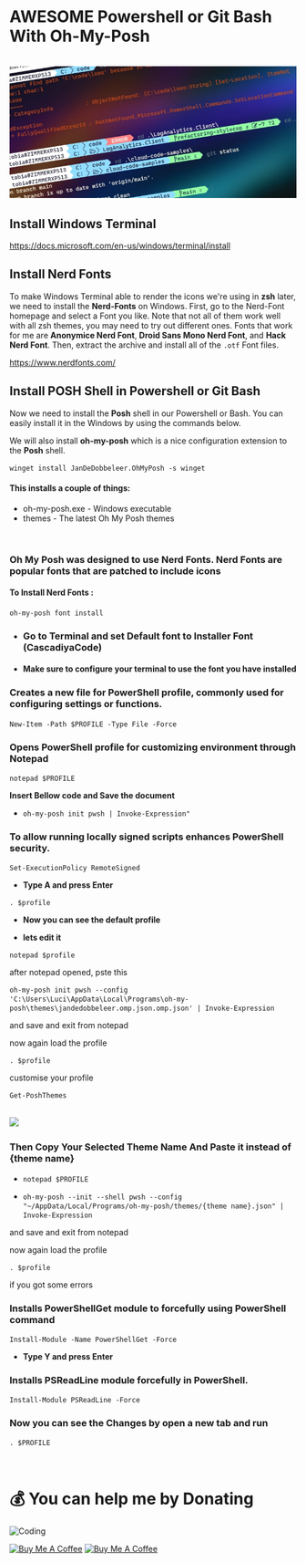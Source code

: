 # AWESOME Powershell or Git Bash With Oh-My-Posh
<br>

<img src="./Resources/title.webp">

## Install Windows Terminal

https://docs.microsoft.com/en-us/windows/terminal/install
<br>

## Install Nerd Fonts

To make Windows Terminal able to render the icons we're using in **zsh** later, we need to install the **Nerd-Fonts** on Windows. First, go to the Nerd-Font homepage and select a Font you like. Note that not all of them work well with all zsh themes, you may need to try out different ones. Fonts that work for me are **Anonymice Nerd Font**, **Droid Sans Mono Nerd Font**, and **Hack Nerd Font**. Then, extract the archive and install all of the `.otf` Font files.

https://www.nerdfonts.com/
<br>
## Install POSH Shell in Powershell or Git Bash

Now we need to install the **Posh** shell in our Powershell or Bash. You can easily install it in the Windows by using the commands below.

We will also install **oh-my-posh** which is a nice configuration extension to the **Posh** shell. <br>

```
winget install JanDeDobbeleer.OhMyPosh -s winget
```
#### This installs a couple of things:

- oh-my-posh.exe - Windows executable
- themes - The latest Oh My Posh themes

<br>

### Oh My Posh was designed to use Nerd Fonts. Nerd Fonts are popular fonts that are patched to include icons

#### To Install Nerd Fonts :

```
oh-my-posh font install 
```
- ### Go to Terminal and set Default font to Installer Font (CascadiyaCode)
- #### Make sure to configure your terminal to use the font you have installed


### Creates a new file for PowerShell profile, commonly used for configuring settings or functions.

```
New-Item -Path $PROFILE -Type File -Force
```

### Opens PowerShell profile for customizing environment through Notepad

```
notepad $PROFILE
```
**Insert Bellow code and Save the document**

- ```
  oh-my-posh init pwsh | Invoke-Expression"
  ```
### To allow running locally signed scripts enhances PowerShell security.

```
Set-ExecutionPolicy RemoteSigned
```
- **Type A and press Enter**

```
. $profile
```
- **Now you can see the default profile**

- **lets edit it**

```
notepad $profile
```

after notepad opened, pste this

```
oh-my-posh init pwsh --config 'C:\Users\Luci\AppData\Local\Programs\oh-my-posh\themes\jandedobbeleer.omp.json.omp.json' | Invoke-Expression

```

and save and exit from notepad

now again load the profile

```
. $profile
```

customise your profile

```
Get-PoshThemes
```
<br/>

<img src="./Resources/themes.webp">

### Then Copy Your Selected Theme Name And Paste it instead of  {theme name}

-  ```
   notepad $PROFILE
   ```

- ```
  oh-my-posh --init --shell pwsh --config "~/AppData/Local/Programs/oh-my-posh/themes/{theme name}.json" | Invoke-Expression
   ```

and save and exit from notepad

now again load the profile

```
. $profile
```

if you got some errors 

### Installs PowerShellGet module to forcefully using PowerShell command

```
Install-Module -Name PowerShellGet -Force
```
- **Type Y and press Enter**

### Installs PSReadLine module forcefully in PowerShell.

```
Install-Module PSReadLine -Force
```

### Now you can see the Changes by open a new tab and run

```
. $PROFILE
```

<br/>

# 💰 You can help me by Donating
<img align="center" alt="Coding" width="400" src="https://github.com/pasinduljay/pasinduljay/blob/main/Resources/user2.gif">

<a href="https://buymeacoffee.com/pasinduljay" target="_blank"><img src="https://cdn.buymeacoffee.com/buttons/v2/default-yellow.png" alt="Buy Me A Coffee" height="50px" ></a>
<a href="https://paypal.me/980822" target="_blank"><img src="https://img.shields.io/badge/PayPal-00457C?style=for-the-badge&logo=paypal&logoColor=white" alt="Buy Me A Coffee" height="50px" >
<br><br>
